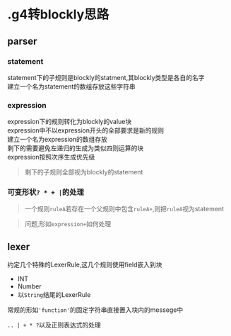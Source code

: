 # .g4转blockly思路

## parser

### statement

statement下的子规则是blockly的statment,其blockly类型是各自的名字  
建立一个名为statement的数组存放这些字符串

### expression

expression下的规则转化为blockly的value块  
expression中不以expression开头的全部要求是新的规则  
建立一个名为expression的数组存放  
剩下的需要避免左递归的生成为类似四则运算的块  
expression按照次序生成优先级

> 剩下的子规则全部视为blockly的statement

### 可变形状`? * + |`的处理

> 一个规则`ruleA`若存在一个父规则中包含`ruleA+`,则把`ruleA`视为statement  

> 问题,形如`expression+`如何处理

## lexer

约定几个特殊的LexerRule,这几个规则使用field嵌入到块
+ INT
+ Number
+ 以`String`结尾的LexerRule


常规的形如`'function'`的固定字符串直接置入块内的messege中

`.. | + * ?`以及正则表达式的处理